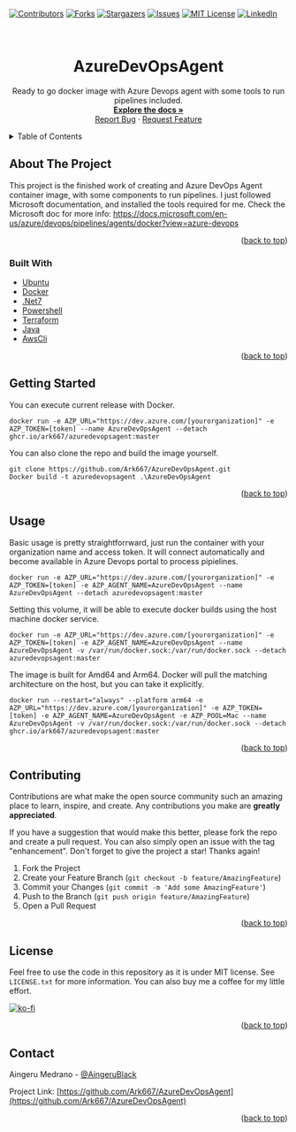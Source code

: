 
<!-- PROJECT SHIELDS -->
<!--
*** I'm using markdown "reference style" links for readability.
*** Reference links are enclosed in brackets [ ] instead of parentheses ( ).
*** See the bottom of this document for the declaration of the reference variables
*** for contributors-url, forks-url, etc. This is an optional, concise syntax you may use.
*** https://www.markdownguide.org/basic-syntax/#reference-style-links
-->
[![Contributors][contributors-shield]][contributors-url]
[![Forks][forks-shield]][forks-url]
[![Stargazers][stars-shield]][stars-url]
[![Issues][issues-shield]][issues-url]
[![MIT License][license-shield]][license-url]
[![LinkedIn][linkedin-shield]][linkedin-url]


<!-- PROJECT LOGO -->
<br />
<div align="center">
  <!-- <a href="https://github.com/Ark667/AzureDevOpsAgent">
    <img src="images/logo.png" alt="Logo" width="80" height="80">
  </a> -->

<h1 align="center">AzureDevOpsAgent</h1>

  <p align="center">
    Ready to go docker image with Azure Devops agent with some tools to run pipelines included.
    <br />
    <a href="https://github.com/Ark667/AzureDevOpsAgent"><strong>Explore the docs »</strong></a>
    <br />    
    <a href="https://github.com/Ark667/AzureDevOpsAgent/issues">Report Bug</a>
    ·
    <a href="https://github.com/Ark667/AzureDevOpsAgent/issues">Request Feature</a>
  </p>
</div>


<!-- TABLE OF CONTENTS -->
<details>
  <summary>Table of Contents</summary>
  <ol>
    <li>
      <a href="#about-the-project">About The Project</a>
      <ul>
        <li><a href="#built-with">Built With</a></li>
      </ul>
    </li>
    <li><a href="#getting-started">Getting Started</a></li>
    <li><a href="#usage">Usage</a></li>
    <!-- <li><a href="#roadmap">Roadmap</a></li> -->
    <li><a href="#contributing">Contributing</a></li>
    <li><a href="#license">License</a></li>
    <li><a href="#contact">Contact</a></li>
    <!-- <li><a href="#acknowledgments">Acknowledgments</a></li> -->
  </ol>
</details>

<!-- ABOUT THE PROJECT -->
## About The Project

<!-- [![Product Name Screen Shot][product-screenshot]](https://example.com) -->

This project is the finished work of creating and Azure DevOps Agent container image, with some components to run pipelines. I just followed Microsoft documentation, and installed the tools required for me.
Check the Microsoft doc for more info: https://docs.microsoft.com/en-us/azure/devops/pipelines/agents/docker?view=azure-devops

<p align="right">(<a href="#top">back to top</a>)</p>

### Built With

* [Ubuntu](https://ubuntu.com/)
* [Docker](https://www.docker.com/)
* [.Net7](https://dotnet.microsoft.com/download/dotnet/7.0)
* [Powershell](https://docs.microsoft.com/powershell/)
* [Terraform](https://www.terraform.io/)
* [Java](https://www.java.com/)
* [AwsCli](https://aws.amazon.com/es/cli/)

<p align="right">(<a href="#top">back to top</a>)</p>

<!-- GETTING STARTED -->
## Getting Started

You can execute current release with Docker.

```pws
docker run -e AZP_URL="https://dev.azure.com/[yourorganization]" -e AZP_TOKEN=[token] --name AzureDevOpsAgent --detach ghcr.io/ark667/azuredevopsagent:master
```

You can also clone the repo and build the image yourself.

```pws
git clone https://github.com/Ark667/AzureDevOpsAgent.git
Docker build -t azuredevopsagent .\AzureDevOpsAgent
```


<p align="right">(<a href="#top">back to top</a>)</p>


<!-- USAGE EXAMPLES -->
## Usage

Basic usage is pretty straightforrward, just run the container with your organization name and access token. It will connect automatically and become available in Azure Devops portal to process pipielines.

```pws
docker run -e AZP_URL="https://dev.azure.com/[yourorganization]" -e AZP_TOKEN=[token] -e AZP_AGENT_NAME=AzureDevOpsAgent --name AzureDevOpsAgent --detach azuredevopsagent:master
```

Setting this volume, it will be able to execute docker builds using the host machine docker service.

```pws
docker run -e AZP_URL="https://dev.azure.com/[yourorganization]" -e AZP_TOKEN=[token] -e AZP_AGENT_NAME=AzureDevOpsAgent --name AzureDevOpsAgent -v /var/run/docker.sock:/var/run/docker.sock --detach azuredevopsagent:master
```

The image is built for Amd64 and Arm64. Docker will pull the matching architecture on the host, but you can take it explicitly.

```pws
docker run --restart="always" --platform arm64 -e AZP_URL="https://dev.azure.com/[yourorganization]" -e AZP_TOKEN=[token] -e AZP_AGENT_NAME=AzureDevOpsAgent -e AZP_POOL=Mac --name AzureDevOpsAgent -v /var/run/docker.sock:/var/run/docker.sock --detach ghcr.io/ark667/azuredevopsagent:master
```

<p align="right">(<a href="#top">back to top</a>)</p>


<!-- CONTRIBUTING -->
## Contributing

Contributions are what make the open source community such an amazing place to learn, inspire, and create. Any contributions you make are **greatly appreciated**.

If you have a suggestion that would make this better, please fork the repo and create a pull request. You can also simply open an issue with the tag "enhancement".
Don't forget to give the project a star! Thanks again!

1. Fork the Project
2. Create your Feature Branch (`git checkout -b feature/AmazingFeature`)
3. Commit your Changes (`git commit -m 'Add some AmazingFeature'`)
4. Push to the Branch (`git push origin feature/AmazingFeature`)
5. Open a Pull Request

<p align="right">(<a href="#top">back to top</a>)</p>


<!-- LICENSE -->
## License

Feel free to use the code in this repository as it is under MIT license. See `LICENSE.txt` for more information. You can also buy me a coffee for my little effort.

[![ko-fi](https://ko-fi.com/img/githubbutton_sm.svg)](https://ko-fi.com/I2I16OYC5)

<p align="right">(<a href="#top">back to top</a>)</p>


<!-- CONTACT -->
## Contact

Aingeru Medrano - [@AingeruBlack](https://twitter.com/AingeruBlack) <!-- - email@email_client.com -->

Project Link: [https://github.com/Ark667/AzureDevOpsAgent](https://github.com/Ark667/AzureDevOpsAgent)

<p align="right">(<a href="#top">back to top</a>)</p>


<!-- ACKNOWLEDGMENTS
## Acknowledgments

* []()

<p align="right">(<a href="#top">back to top</a>)</p> -->


<!-- MARKDOWN LINKS & IMAGES -->
<!-- https://www.markdownguide.org/basic-syntax/#reference-style-links -->
[contributors-shield]: https://img.shields.io/github/contributors/Ark667/AzureDevOpsAgent.svg?style=for-the-badge
[contributors-url]: https://github.com/Ark667/AzureDevOpsAgent/graphs/contributors
[forks-shield]: https://img.shields.io/github/forks/Ark667/AzureDevOpsAgent.svg?style=for-the-badge
[forks-url]: https://github.com/Ark667/AzureDevOpsAgent/network/members
[stars-shield]: https://img.shields.io/github/stars/Ark667/AzureDevOpsAgent.svg?style=for-the-badge
[stars-url]: https://github.com/Ark667/AzureDevOpsAgent/stargazers
[issues-shield]: https://img.shields.io/github/issues/Ark667/AzureDevOpsAgent.svg?style=for-the-badge
[issues-url]: https://github.com/Ark667/AzureDevOpsAgent/issues
[license-shield]: https://img.shields.io/github/license/Ark667/AzureDevOpsAgent.svg?style=for-the-badge
[license-url]: https://github.com/Ark667/AzureDevOpsAgent/blob/master/LICENSE.txt
[linkedin-shield]: https://img.shields.io/badge/-LinkedIn-black.svg?style=for-the-badge&logo=linkedin&colorB=555
[linkedin-url]: https://www.linkedin.com/in/aingeru/
[product-screenshot]: images/screenshot.png
